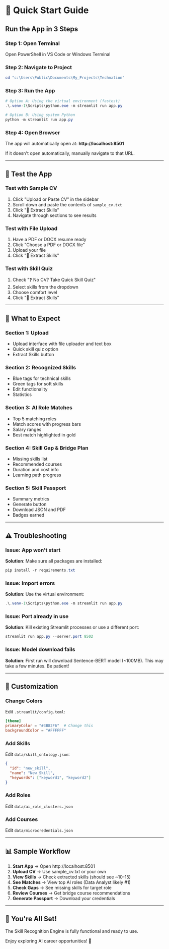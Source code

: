 # 🚀 Quick Start Guide

## Run the App in 3 Steps

### Step 1: Open Terminal
Open PowerShell in VS Code or Windows Terminal

### Step 2: Navigate to Project
```powershell
cd "c:\Users\Public\Documents\My_Projects\Technation"
```

### Step 3: Run the App
```powershell
# Option A: Using the virtual environment (fastest)
.\.venv-1\Scripts\python.exe -m streamlit run app.py

# Option B: Using system Python
python -m streamlit run app.py
```

### Step 4: Open Browser
The app will automatically open at: **http://localhost:8501**

If it doesn't open automatically, manually navigate to that URL.

---

## 📝 Test the App

### Test with Sample CV
1. Click "Upload or Paste CV" in the sidebar
2. Scroll down and paste the contents of `sample_cv.txt`
3. Click "🚀 Extract Skills"
4. Navigate through sections to see results

### Test with File Upload
1. Have a PDF or DOCX resume ready
2. Click "Choose a PDF or DOCX file"
3. Upload your file
4. Click "🚀 Extract Skills"

### Test with Skill Quiz
1. Check "❓ No CV? Take Quick Skill Quiz"
2. Select skills from the dropdown
3. Choose comfort level
4. Click "🚀 Extract Skills"

---

## 🎯 What to Expect

### Section 1: Upload
- Upload interface with file uploader and text box
- Quick skill quiz option
- Extract Skills button

### Section 2: Recognized Skills
- Blue tags for technical skills
- Green tags for soft skills
- Edit functionality
- Statistics

### Section 3: AI Role Matches
- Top 5 matching roles
- Match scores with progress bars
- Salary ranges
- Best match highlighted in gold

### Section 4: Skill Gap & Bridge Plan
- Missing skills list
- Recommended courses
- Duration and cost info
- Learning path progress

### Section 5: Skill Passport
- Summary metrics
- Generate button
- Download JSON and PDF
- Badges earned

---

## ⚠️ Troubleshooting

### Issue: App won't start
**Solution**: Make sure all packages are installed:
```powershell
pip install -r requirements.txt
```

### Issue: Import errors
**Solution**: Use the virtual environment:
```powershell
.\.venv-1\Scripts\python.exe -m streamlit run app.py
```

### Issue: Port already in use
**Solution**: Kill existing Streamlit processes or use a different port:
```powershell
streamlit run app.py --server.port 8502
```

### Issue: Model download fails
**Solution**: First run will download Sentence-BERT model (~100MB). This may take a few minutes. Be patient!

---

## 🎨 Customization

### Change Colors
Edit `.streamlit/config.toml`:
```toml
[theme]
primaryColor = "#3B82F6"  # Change this
backgroundColor = "#FFFFFF"
```

### Add Skills
Edit `data/skill_ontology.json`:
```json
{
  "id": "new_skill",
  "name": "New Skill",
  "keywords": ["keyword1", "keyword2"]
}
```

### Add Roles
Edit `data/ai_role_clusters.json`

### Add Courses
Edit `data/microcredentials.json`

---

## 📊 Sample Workflow

1. **Start App** → Open http://localhost:8501
2. **Upload CV** → Use sample_cv.txt or your own
3. **View Skills** → Check extracted skills (should see ~10-15)
4. **See Matches** → View top AI roles (Data Analyst likely #1)
5. **Check Gaps** → See missing skills for target role
6. **Review Courses** → Get bridge course recommendations
7. **Generate Passport** → Download your credentials

---

## 🎉 You're All Set!

The Skill Recognition Engine is fully functional and ready to use.

Enjoy exploring AI career opportunities! 🚀
